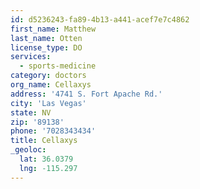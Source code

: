 ```yaml
---
id: d5236243-fa89-4b13-a441-acef7e7c4862
first_name: Matthew
last_name: Otten
license_type: DO
services:
  - sports-medicine
category: doctors
org_name: Cellaxys
address: '4741 S. Fort Apache Rd.'
city: 'Las Vegas'
state: NV
zip: '89138'
phone: '7028343434'
title: Cellaxys
_geoloc:
  lat: 36.0379
  lng: -115.297
---
```

